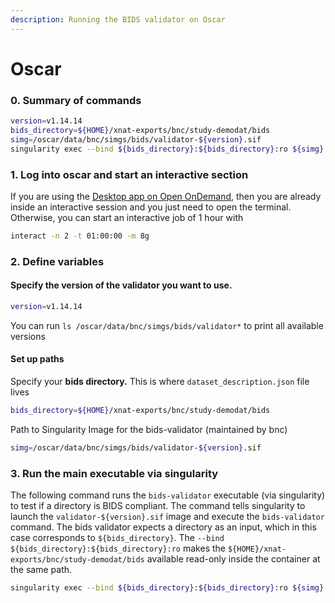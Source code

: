 ```yaml
---
description: Running the BIDS validator on Oscar
---
```


# Oscar

### 0. Summary of commands

```bash
version=v1.14.14
bids_directory=${HOME}/xnat-exports/bnc/study-demodat/bids
simg=/oscar/data/bnc/simgs/bids/validator-${version}.sif
singularity exec --bind ${bids_directory}:${bids_directory}:ro ${simg} \bids-validator ${bids_directory}
```

### 1. Log into oscar and start an interactive section

If you are using the [Desktop app on Open OnDemand](../using-oscar/oscar-utility-script/#id-1.-start-an-interactive-session), then you are already inside an interactive session and you just need to open the terminal. Otherwise, you can start an interactive job of 1 hour with&#x20;

```bash
interact -n 2 -t 01:00:00 -m 8g
```

### 2. Define variables

#### Specify the version of the validator you want to use.&#x20;

```bash
version=v1.14.14
```

You can run `ls /oscar/data/bnc/simgs/bids/validator*` to print all available versions&#x20;

#### Set up paths

Specify your **bids directory.** This is where `dataset_description.json` file lives

```bash
bids_directory=${HOME}/xnat-exports/bnc/study-demodat/bids
```

Path to Singularity Image for the bids-validator (maintained by bnc)

```bash
simg=/oscar/data/bnc/simgs/bids/validator-${version}.sif
```

### 3. Run the main executable via singularity

The following command runs the `bids-validator` executable (via singularity) to test if a directory is BIDS compliant. The command tells singularity to launch the `validator-${version}.sif` image and execute the `bids-validator` command. The bids validator expects a directory as an input, which in this case corresponds to `${bids_directory}`. The `--bind ${bids_directory}:${bids_directory}:ro` makes the `${HOME}/xnat-exports/bnc/study-demodat/bids` available read-only inside the container at the same path.&#x20;

```bash
singularity exec --bind ${bids_directory}:${bids_directory}:ro ${simg} \bids-validator ${bids_directory}
```

